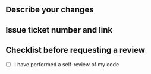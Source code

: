 ## Describe your changes

## Issue ticket number and link

## Checklist before requesting a review
- [ ] I have performed a self-review of my code
